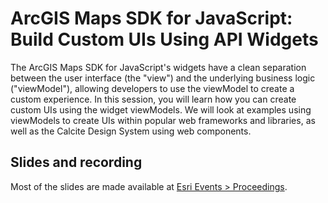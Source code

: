 # ArcGIS Maps SDK for JavaScript: Build Custom UIs Using API Widgets

The ArcGIS Maps SDK for JavaScript's widgets have a clean separation between the user interface (the "view") and the underlying business logic ("viewModel"), allowing developers to use the viewModel to create a custom experience. In this session, you will learn how you can create custom UIs using the widget viewModels. We will look at examples using viewModels to create UIs within popular web frameworks and libraries, as well as the Calcite Design System using web components.

## Slides and recording

Most of the slides are made available at [Esri Events > Proceedings](https://www.esri.com/en-us/about/events/index/proceedings).
